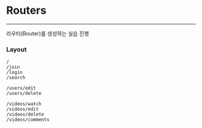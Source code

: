# Routers

---

라우터(Router)를 생성하는 실습 진행

### Layout

```
/
/join
/login
/search

/users/edit
/users/delete

/videos/watch
/videos/edit
/videos/delete
/videos/comments
```
